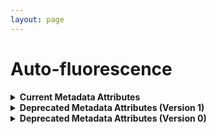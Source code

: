 ```yaml
--- 
layout: page 
---
```

# Auto-fluorescence 

<details>
<summary><b>Current Metadata Attributes</b></summary

## Current Metadata Attributes 

| Attribute                                           | Type      | Description                                                                                                                                                                                                                                                                                                                                                                                                                                                                                                                                                                          | Allowable Values                                                          | Required   |
|-----------------------------------------------------|-----------|--------------------------------------------------------------------------------------------------------------------------------------------------------------------------------------------------------------------------------------------------------------------------------------------------------------------------------------------------------------------------------------------------------------------------------------------------------------------------------------------------------------------------------------------------------------------------------------|----------------------------------------------------------------|------------|
| lab_id                                              | Textfield | An internal field labs can use it to add whatever ID(s) they want or need for dataset validation and tracking. This could be a single ID (e.g., "Visium_9OLC_A4_S1") or a delimited list of IDs (e.g., “9OL; 9OLC.A2; Visium_9OLC_A4_S1”). This field will not be accessible to anyone outside of the consortium and no effort will be made to check if IDs provided by one data provider are also used by another.                                                                                                                                                                  |                                                                | False      |
| source_storage_duration_value                       | Numeric   | How long was the source material (parent) stored, prior to this sample being processed.                                                                                                                                                                                                                                                                                                                                                                                                                                                                                              |                                                                | True       |
| time_since_acquisition_instrument_calibration_value | Numeric   | The amount of time since the acqusition instrument was last serviced by the vendor. This provides a metric for assessing drift in data capture.                                                                                                                                                                                                                                                                                                                                                                                                                                      |                                                                | False      |
| contributors_path                                   | Textfield | The path to the file with the ORCID IDs for all contributors of this dataset (e.g., "extras/contributors.tsv" or "./contributors.tsv"). This is an internal metadata field that is just used for ingest.                                                                                                                                                                                                                                                                                                                                                                             |                                                                | True       |
| data_path                                           | Textfield | The top level directory containing the raw and/or processed data. For a single dataset upload this might be "." where as for a data upload containing multiple datasets, this would be the directory name for the respective dataset. For instance, if the data is within a directory called "TEST001-RK" use syntax "/TEST001-RK/" for this field. If there are multiple directory levels, use the format "/TEST001-RK/Run1/Pass2" in which "Pass2" is the subdirectory where the single dataset's data is stored. This is an internal metadata field that is just used for ingest. |                                                                | True       |
| is_image_preprocessing_required                    | Allowable Value  | Depending on if the acquisition instrument was a microscope, slide scanner, etc. will indicate whether or not any level of preprocessing was required to assemble the image (e.g., fusing image tiles) .                                                                                                                                                                                                                                                                                                                                                                             | ```Yes``` ```No```                                                     | False      |
| slide_id                                            | Textfield | A unique ID denoting the slide used. This allows users the ability to determine which tissue sections were processed together on the same slide. It is recommended that data providers prefix the ID with the center name, to prevent values overlapping across centers.                                                                                                                                                                                                                                                                                                             |                                                                | False      |
| tiled_image_columns                                 | Numeric   | This is how many columns used in stitching. This is sometimes referred to as the grid size x.                                                                                                                                                                                                                                                                                                                                                                                                                                                                                        |                                                                | False      |
| tiled_image_count                                   | Numeric   | This is the total number of raw (tiled) images captured, that are to be stitched together.                                                                                                                                                                                                                                                                                                                                                                                                                                                                                           |                                                                | False      |
| intended_tile_overlap_percentage                    | Numeric   | The amount of overlap between tiled images. This is the set point, where as during image acquisition there will be slight variations due to stage registration.                                                                                                                                                                                                                                                                                                                                                                                                                      |                                                                | False      |
| dataset_type                                        | Allowable Value      | The specific type of dataset being produced.                                                                                                                                                                                                                                                                                                                                                                                                                                                                                                                                         | ```10X Multiome``` ```2D Imaging Mass Cytometry``` ```ATACseq``` ```Auto-fluorescence``` ```Cell DIVE``` ```CODEX``` ```Confocal``` ```CosMx``` ```CyCIF``` ```DBiT``` ```DESI``` ```Enhanced Stimulated Raman Spectroscopy (SRS)``` ```GeoMx (nCounter)``` ```GeoMx (NGS)``` ```HiFi-Slide``` ```Histology``` ```LC-MS``` ```Light Sheet``` ```MALDI``` ```MERFISH``` ```MIBI``` ```Molecular Cartography``` ```MUSIC``` ```nanoSPLITS``` ```PhenoCycler``` ```Resolve``` ```RNAseq``` ```RNAseq (with probes)``` ```Second Harmonic Generation (SHG)``` ```SIMS``` ```SNARE-seq2``` ```Stereo-seq``` ```Thick section Multiphoton MxIF``` ```Visium (no probes)``` ```Visium (with probes)``` ```Xenium```| True       |
| analyte_class                                       | Allowable Value      | Analytes are the target molecules being measured with the assay.                                                                                                                                                                                                                                                                                                                                                                                                                                                                                                                     |  ```Chromatin``` ```DNA``` ```DNA + RNA``` ```Endogenous fluorophores``` ```Fluorochrome``` ```Lipid``` ```Metabolite``` ```Nucleic acid and protein``` ```Peptide``` ```Polysaccharide``` ```Protein``` ```RNA  ```| True       |
| acquisition_instrument_vendor                       | Allowable Value      | An acquisition instrument is the device that contains the signal detection hardware and signal processing software. Assays generate signals such as light of various intensities or color or signals representing the molecular mass.                                                                                                                                                                                                                                                                                                                                                | ```Akoya Biosciences``` ```Andor``` ```BGI Genomics``` ```Bruker``` ```Cytiva``` ```Evident Scientific (Olympus)``` ```GE Healthcare``` ```Hamamatsu``` ```Huron Digital Pathology``` ```Illumina``` ```In-House``` ```Ionpath``` ```Keyence``` ```Leica Biosystems``` ```Leica Microsystems``` ```Motic``` ```NanoString``` ```Resolve Biosciences``` ```Sciex``` ```Standard BioTools (Fluidigm)``` ```Thermo Fisher Scientific``` ```Zeiss Microscopy``` | True       |
| acquisition_instrument_model                        | Allowable Value      | Manufacturers of an acquisition instrument may offer various versions (models) of that instrument with different features or sensitivities. Differences in features or sensitivities may be relevant to processing or interpretation of the data.                                                                                                                                                                                                                                                                                                                                    | ```Aperio AT2``` ```Aperio CS2``` ```Axio Observer 3``` ```Axio Observer 5``` ```Axio Observer 7``` ```Axio Scan.Z1``` ```BZ-X710``` ```BZ-X800``` ```BZ-X810``` ```CosMx Spatial Molecular Imager``` ```Custom: Multiphoton``` ```Digital Spatial Profiler``` ```DM6 B``` ```DNBSEQ-T7``` ```EVOS M7000``` ```HiSeq 2500``` ```HiSeq 4000``` ```Hyperion Imaging System``` ```IN Cell Analyzer 2200``` ```Lightsheet 7``` ```MALDI timsTOF Flex Prototype``` ```MIBIscope``` ```MoticEasyScan One``` ```NanoZoomer 2.0-HT``` ```NanoZoomer S210``` ```NanoZoomer S360``` ```NanoZoomer S60``` ```NanoZoomer-SQ``` ```NextSeq 2000``` ```NextSeq 500``` ```NextSeq 550``` ```NovaSeq 6000``` ```NovaSeq X``` ```NovaSeq X Plus``` ```Orbitrap Eclipse Tribrid``` ```Orbitrap Fusion Lumos Tribrid``` ```Phenocycler-Fusion 1.0``` ```Phenocycler-Fusion 2.0``` ```PhenoImager Fusion``` ```Q Exactive``` ```Q Exactive HF``` ```Q Exactive UHMR``` ```QTRAP 5500``` ```Resolve Biosciences Molecular Cartography``` ```SCN400``` ```STELLARIS 5``` ```TissueScope LE Slide Scanner``` ```Unknown``` ```VS200 Slide Scanner``` ```Xenium Analyzer``` ```Zyla 4.2 sCMOS``` | True       |
| source_storage_duration_unit                        | Allowable Value      | The time duration unit of measurement                                                                                                                                                                                                                                                                                                                                                                                                                                                                                                                                                | ```hour``` ```month``` ```day``` ```minute``` ```year``` | True       |
| time_since_acquisition_instrument_calibration_unit  | Allowable Value      | The time unit of measurement                                                                                                                                                                                                                                                                                                                                                                                                                                                                                                                                                         | ```month``` ```day``` ```year``` | False      |
| tile_configuration                                  | Allowable Value      | This is how the tiles are configured for stitching.                                                                                                                                                                                                                                                                                                                                                                                                                                                                                                                                  | ```Column-by-column``` ```Not applicable``` ```Row-by-row``` ```Snake-by-columns``` ```Snake-by-rows``` | False      |
| scan_direction                                      | Allowable Value      | This is the direction of imaging, which is required for stitching.                                                                                                                                                                                                                                                                                                                                                                                                                                                                                                                   | ```Left-and-down``` ```Left-and-up``` ```Not applicable``` ```Right-and-down``` ```Right-and-up``` | False      |
| metadata_schema_id                                  | Textfield | The string that serves as the definitive identifier for the metadata schema version and is readily interpretable by computers for data validation and processing. Example: 22bc762a-5020-419d-b170-24253ed9e8d9                                                                                                                                                                                                                                                                                                                                                                      |                                                                | True       |
| preparation_protocol_doi                            | Textfield      | DOI for the protocols.io page that describes the assay or sample procurment and preparation. For example for an imaging assay, the protocol might include staining of a section through the creation of an OME-TIFF file. In this case the protocol would include any image processing steps required to create the OME-TIFF file. Example: https://dx.doi.org/10.17504/protocols.io.eq2lyno9qvx9/v1                                                                                                                                                                                 |                                                                | True       |
| is_targeted                                        | Allowable Value  | Specifies whether or not a specific molecule(s) is/are targeted for detection/measurement by the assay ("Yes" or "No"). The CODEX analyte is protein.                                                                                                                                                                                                                                                                                                                                                                                                                                | ```Yes``` ```No```                                                     | True       |
| antibodies_path                                     | Textfield | This is the location of the antibodies.tsv file relative to the root of the top level of the upload directory structure. This path should begin with "." and would likely be something like "./extras/antibodies.tsv".                                                                                                                                                                                                                                                                                                                                                               |                                                                | True       |
| parent_sample_id                                    | Textfield | Unique HuBMAP or SenNet identifier of the sample (i.e., block, section or suspension) used to perform this assay. For example, for a RNAseq assay, the parent would be the suspension, whereas, for one of the imaging assays, the parent would be the tissue section. If an assay comes from multiple parent samples then this should be a comma separated list. Example: HBM386.ZGKG.235, HBM672.MKPK.442 or SNT232.UBHJ.322, SNT329.ALSK.102                                                                                                                                      |                                                                | True       |

</details>

<details>
<summary><b>Deprecated Metadata Attributes (Version 1)</b></summary>

## Deprecated Metadata Attributes (Version 1)

| Attribute                     | Type      | Description                                                                                                                                                                                                                                                                                         | AllowableValues    | Required   |
|-------------------------------|-----------|-----------------------------------------------------------------------------------------------------------------------------------------------------------------------------------------------------------------------------------------------------------------------------------------------------|--------------------|------------|
| version                       | Allowable Value | Version of the schema to use when validating this metadata.                                                                                                                                                                                                                                         | ['1']              | True       |
| description                   | Textfield | Free-text description of this assay.                                                                                                                                                                                                                                                                |                    | True       |
| donor_id                      | Textfield | HuBMAP Display ID of the donor of the assayed tissue.                                                                                                                                                                                                                                               |                    | True       |
| tissue_id                     | Textfield | HuBMAP Display ID of the assayed tissue.                                                                                                                                                                                                                                                            |                    | True       |
| execution_datetime            | Datetime  | Start date and time of assay, typically a date-time stamped folder generated by the acquisition instrument. YYYY-MM-DD hh:mm, where YYYY is the year, MM is the month with leading 0s, and DD is the day with leading 0s, hh is the hour with leading zeros, mm are the minutes with leading zeros. |                    | True       |
| protocols_io_doi              | Textfield | DOI for protocols.io referring to the protocol for this assay.                                                                                                                                                                                                                                      |                    | True       |
| operator                      | Textfield | Name of the person responsible for executing the assay.                                                                                                                                                                                                                                             |                    | True       |
| operator_email                | Textfield | Email address for the operator.                                                                                                                                                                                                                                                                     |                    | True       |
| pi                            | Textfield | Name of the principal investigator responsible for the data.                                                                                                                                                                                                                                        |                    | True       |
| pi_email                      | Textfield | Email address for the principal investigator.                                                                                                                                                                                                                                                       |                    | True       |
| assay_category                | Allowable Value | Each assay is placed into one of the following 4 general categories: generation of images of microscopic entities, identification & quantitation of molecules by mass spectrometry, imaging mass spectrometry, and determination of nucleotide sequence.                                            | ['imaging']        | True       |
| assay_type                    | Allowable Value | The specific type of assay being executed.                                                                                                                                                                                                                                                          | ['AF']             | True       |
| analyte_class                 | Textfield | Analytes are the target molecules being measured with the assay.                                                                                                                                                                                                                                    |                    | False      |
| is_targeted                   | Allowable Value   | Specifies whether or not a specific molecule(s) is/are targeted for detection/measurement by the assay.                                                                                                                                                                                             | ['Yes','No']                    | True       |
| acquisition_instrument_vendor | Textfield | An acquisition instrument is the device that contains the signal detection hardware and signal processing software. Assays generate signals such as light of various intensities or color or signals representing the molecular mass.                                                               |                    | True       |
| acquisition_instrument_model  | Textfield | Manufacturers of an acquisition instrument may offer various versions (models) of that instrument with different features or sensitivities. Differences in features or sensitivities may be relevant to processing or interpretation of the data.                                                   |                    | True       |
| resolution_x_value            | Numeric   | The width of a pixel.                                                                                                                                                                                                                                                                               |                    | True       |
| resolution_x_unit             | Allowable Value | The unit of measurement of the width of a pixel.                                                                                                                                                                                                                                                    | ['nm', 'um']       | False      |
| resolution_y_value            | Numeric   | The height of a pixel                                                                                                                                                                                                                                                                               |                    | True       |
| resolution_y_unit             | Allowable Value | The unit of measurement of the height of a pixel.                                                                                                                                                                                                                                                   | ['nm', 'um']       | False      |
| resolution_z_value            | Numeric   | Optional if assay does not have multiple z-levels. Note that this is resolution within a given sample: z-pitch (resolution_z_value) is the increment distance between image slices, ie. the microscope stage is moved up or down in increments to capture images of several focal planes.           |                    | True       |
| resolution_z_unit             | Allowable Value | The unit of incremental distance between image slices.                                                                                                                                                                                                                                              | ['mm', 'um', 'nm'] | False      |
| number_of_channels            | Numeric | Number of channels capturing the emission spectrum from natural fluorophores in the sample.                                                                                                                                                                                                         |                    | True       |
| overall_protocols_io_doi      | Textfield | DOI for protocols.io referring to the overall protocol for the assay.                                                                                                                                                                                                                               |                    | True       |
| contributors_path             | Textfield | Relative path to file with ORCID IDs for contributors for this dataset.                                                                                                                                                                                                                             |                    | True       |
| data_path                     | Textfield | Relative path to file or directory with instrument data. Downstream processing will depend on filename extension conventions.                                                                                                                                                                       |                    | True       |

</details>

<details>
<summary><b>Deprecated Metadata Attributes (Version 0)</b></summary>

## Deprecated Metadata Attributes (Version 0)

| Attribute                     | Type      | Description                                                                                                                                                                                                                                                                                         | AllowableValues    | Required   |
|-------------------------------|-----------|-----------------------------------------------------------------------------------------------------------------------------------------------------------------------------------------------------------------------------------------------------------------------------------------------------|--------------------|------------|
| donor_id                      | Textfield | HuBMAP Display ID of the donor of the assayed tissue.                                                                                                                                                                                                                                               |                    | True       |
| tissue_id                     | Textfield | HuBMAP Display ID of the assayed tissue.                                                                                                                                                                                                                                                            |                    | True       |
| execution_datetime            | Datetime  | Start date and time of assay, typically a date-time stamped folder generated by the acquisition instrument. YYYY-MM-DD hh:mm, where YYYY is the year, MM is the month with leading 0s, and DD is the day with leading 0s, hh is the hour with leading zeros, mm are the minutes with leading zeros. |                    | True       |
| protocols_io_doi              | Textfield | DOI for protocols.io referring to the protocol for this assay.                                                                                                                                                                                                                                      |                    | True       |
| operator                      | Textfield | Name of the person responsible for executing the assay.                                                                                                                                                                                                                                             |                    | True       |
| operator_email                | Textfield | Email address for the operator.                                                                                                                                                                                                                                                                     |                    | True       |
| pi                            | Textfield | Name of the principal investigator responsible for the data.                                                                                                                                                                                                                                        |                    | True       |
| pi_email                      | Textfield | Email address for the principal investigator.                                                                                                                                                                                                                                                       |                    | True       |
| assay_category                | Allowable Value | Each assay is placed into one of the following 4 general categories: generation of images of microscopic entities, identification & quantitation of molecules by mass spectrometry, imaging mass spectrometry, and determination of nucleotide sequence.                                            | ['imaging']        | True       |
| assay_type                    | Allowable Value | The specific type of assay being executed.                                                                                                                                                                                                                                                          | ['AF']             | True       |
| analyte_class                 | Textfield | Analytes are the target molecules being measured with the assay.                                                                                                                                                                                                                                    |                    | False      |
| is_targeted                   | Allowable Value   | Specifies whether or not a specific molecule(s) is/are targeted for detection/measurement by the assay.                                                                                                                                                                                             | ['Yes','No']                    | True       |
| acquisition_instrument_vendor | Textfield | An acquisition instrument is the device that contains the signal detection hardware and signal processing software. Assays generate signals such as light of various intensities or color or signals representing the molecular mass.                                                               |                    | True       |
| acquisition_instrument_model  | Textfield | Manufacturers of an acquisition instrument may offer various versions (models) of that instrument with different features or sensitivities. Differences in features or sensitivities may be relevant to processing or interpretation of the data.                                                   |                    | True       |
| resolution_x_value            | Numeric   | The width of a pixel.                                                                                                                                                                                                                                                                               |                    | True       |
| resolution_x_unit             | Allowable Value | The unit of measurement of the width of a pixel.                                                                                                                                                                                                                                                    | ['nm', 'um']       | False      |
| resolution_y_value            | Numeric   | The height of a pixel                                                                                                                                                                                                                                                                               |                    | True       |
| resolution_y_unit             | Allowable Value | The unit of measurement of the height of a pixel.                                                                                                                                                                                                                                                   | ['nm', 'um']       | False      |
| resolution_z_value            | Numeric   | Optional if assay does not have multiple z-levels. Note that this is resolution within a given sample: z-pitch (resolution_z_value) is the increment distance between image slices, ie. the microscope stage is moved up or down in increments to capture images of several focal planes.           |                    | True       |
| resolution_z_unit             | Allowable Value | The unit of incremental distance between image slices.                                                                                                                                                                                                                                              | ['mm', 'um', 'nm'] | False      |
| number_of_channels            | Numeric | Number of channels capturing the emission spectrum from natural fluorophores in the sample.                                                                                                                                                                                                         |                    | True       |
| overall_protocols_io_doi      | Textfield | DOI for protocols.io referring to the overall protocol for the assay.                                                                                                                                                                                                                               |                    | True       |
| contributors_path             | Textfield | Relative path to file with ORCID IDs for contributors for this dataset.                                                                                                                                                                                                                             |                    | True       |
| data_path                     | Textfield | Relative path to file or directory with instrument data. Downstream processing will depend on filename extension conventions.                                                                                                                                                                       |                    | True       |

</details>
